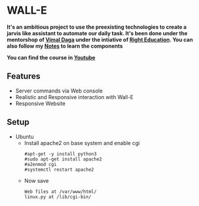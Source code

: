 # WALL-E

**It's an ambitious project to use the preexisting technologies to create a jarvis like assistant to automate our daily task. It's been done under the mentorshop of [Vimal Daga](https://www.linkedin.com/in/vimaldaga) under the intiative of [Right Education](https://www.linkedin.com/in/vimaldaga).
You can also follow my [Notes](https://praddy2009.github.io/note/Specialist%20in%20Python%20(with%20Flask%20Towards%20Data%20Science)/Specialist_in_Python_(with_Flask_Towards_Data_Science).ctb_HTML/index.html#) to learn the components**

**You can find the course in [Youtube](https://www.youtube.com/c/IIECconnect/featured)**

## Features
- Server commands via Web console
- Realistic and Responsive interaction with Wall-E
- Responsive Website

## Setup
- Ubuntu
  - Install apache2 on base system and enable cgi
    ```
    #apt-get -y install python3
    #sudo apt-get install apache2
    #a2enmod cgi
    #systemctl restart apache2
    ```
  - Now save
    ```
    Web files at /var/www/html/
    linux.py at /lib/cgi-bin/
    ``` 
